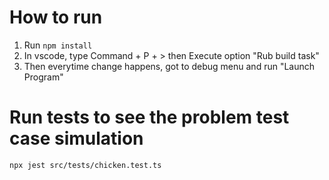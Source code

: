 How to run
===

1. Run `npm install`
2. In vscode, type Command + P + > then Execute option "Rub build task"
3. Then everytime change happens, got to debug menu and run "Launch Program"

Run tests to see the problem test case simulation
===
```
npx jest src/tests/chicken.test.ts
```